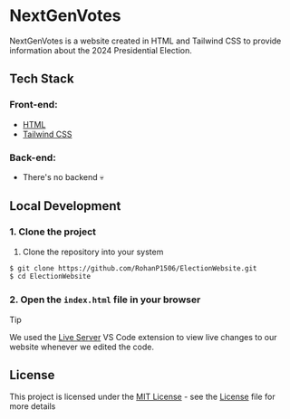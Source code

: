 # NextGenVotes
NextGenVotes is a website created in HTML and Tailwind CSS to provide information about the 2024 Presidential Election.

## Tech Stack
### Front-end:
- [HTML](https://developer.mozilla.org/en-US/docs/Web/HTML/)
- [Tailwind CSS](https://tailwindcss.com/)
### Back-end:
- There's no backend 💀

## Local Development
### 1. Clone the project
1. Clone the repository into your system
```bash
$ git clone https://github.com/RohanP1506/ElectionWebsite.git
$ cd ElectionWebsite
```

### 2. Open the `index.html` file in your browser
> [!TIP]
> We used the [Live Server](https://marketplace.visualstudio.com/items?itemName=ritwickdey.LiveServer/) VS Code extension to view live changes to our website whenever we edited the code.

## License
This project is licensed under the [MIT License](https://opensource.org/license/mit) - see the [License](https://github.com/RohanP1506/ElectionWebsite/blob/main/LICENSE) file for more details
